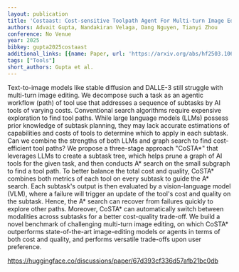 ```yaml
---
layout: publication
title: 'Costaast: Cost-sensitive Toolpath Agent For Multi-turn Image Editing'
authors: Advait Gupta, Nandakiran Velaga, Dang Nguyen, Tianyi Zhou
conference: No Venue
year: 2025
bibkey: gupta2025costaast
additional_links: [{name: Paper, url: 'https://arxiv.org/abs/hf2503.10613'}]
tags: ["Tools"]
short_authors: Gupta et al.
---
```

Text-to-image models like stable diffusion and DALLE-3 still struggle with multi-turn image editing. We decompose such a task as an agentic workflow (path) of tool use that addresses a sequence of subtasks by AI tools of varying costs. Conventional search algorithms require expensive exploration to find tool paths. While large language models (LLMs) possess prior knowledge of subtask planning, they may lack accurate estimations of capabilities and costs of tools to determine which to apply in each subtask. Can we combine the strengths of both LLMs and graph search to find cost-efficient tool paths? We propose a three-stage approach "CoSTA*" that leverages LLMs to create a subtask tree, which helps prune a graph of AI tools for the given task, and then conducts A* search on the small subgraph to find a tool path. To better balance the total cost and quality, CoSTA* combines both metrics of each tool on every subtask to guide the A* search. Each subtask's output is then evaluated by a vision-language model (VLM), where a failure will trigger an update of the tool's cost and quality on the subtask. Hence, the A* search can recover from failures quickly to explore other paths. Moreover, CoSTA* can automatically switch between modalities across subtasks for a better cost-quality trade-off. We build a novel benchmark of challenging multi-turn image editing, on which CoSTA* outperforms state-of-the-art image-editing models or agents in terms of both cost and quality, and performs versatile trade-offs upon user preference.

https://huggingface.co/discussions/paper/67d393cf336d57afb21bc0db